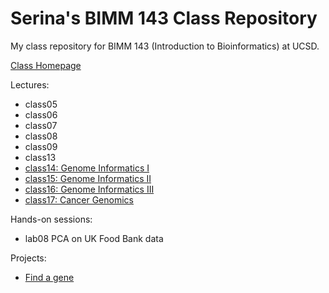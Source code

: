 # Serina's BIMM 143 Class Repository
My class repository for BIMM 143 (Introduction to Bioinformatics) at UCSD.

[Class Homepage](https://bioboot.github.io/bimm143_F18/)

Lectures:
- class05
- class06
- class07
- class08
- class09
- class13
- [class14: Genome Informatics I](https://github.com/serinahuang/bimm143/tree/master/class14)
- [class15: Genome Informatics II](https://github.com/serinahuang/bimm143/tree/master/class15)
- [class16: Genome Informatics III](https://github.com/serinahuang/bimm143/tree/master/class16)
- [class17: Cancer Genomics](https://github.com/serinahuang/bimm143/tree/master/class17)

Hands-on sessions:
- lab08 PCA on UK Food Bank data

Projects:
- [Find a gene](https://github.com/serinahuang/bimm143/tree/master/find_a_gene)
